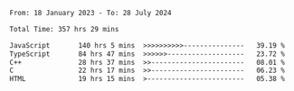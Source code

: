 <!-- ![GitHub metrics](https://metrics.lecoq.io/i-ice-bear) -->  

<!--START_SECTION:waka-->

```txt
From: 18 January 2023 - To: 28 July 2024

Total Time: 357 hrs 29 mins

JavaScript       140 hrs 5 mins  >>>>>>>>>>---------------   39.19 %
TypeScript       84 hrs 47 mins  >>>>>>-------------------   23.72 %
C++              28 hrs 37 mins  >>-----------------------   08.01 %
C                22 hrs 17 mins  >>-----------------------   06.23 %
HTML             19 hrs 15 mins  >------------------------   05.38 %
```

<!--END_SECTION:waka-->
###
